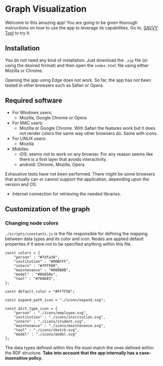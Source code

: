 # Graph Visualization

Welcome to this amazing app! You are going to be given thorough instructions on how to use the app to leverage its capabilities. Go to, [SAVVY Tool](https://tymlinhart.com/savvy-tool) to try it.

## Installation

You do not need any kind of installation. Just download the `.zip` file (or using the desired format) and then open the `index.html` file using either
Mozilla or Chrome.

Opening the app using Edge does not work. So far, the app has not been tested in other browsers such as Safari or Opera.

## Required software

- For Windows users:
    - Mozilla, Google Chrome or Opera
- For MAC users:
    - Mozilla or Google Chrome. With Safari the features work but it does not render colors the same way other browsers do. Same with icons.
- For LINUX users:
    - Mozilla
- Mobiles:
    - iOS: seems not to work on any browser. For any reason seems like there is a first layer that avoids interactivity.
    - android: Chrome, Mozilla, Opera

Exhaustive tests have not been performed. There might be some browsers that actually can or cannot support the application, depending upon the version and OS.

- Internet connection for retrieving the needed libraries.

## Customization of the graph

### Changing node colors

`./scripts/constants.js` is the file responsible for defining the mapping between data types and its color and icon. Nodes are applied default properties if it were not to be specified anything within this file.


```
const colors = {
    "person" : "#7dfa38",
    "institution" : "#00BFFF",
    "intern" : "#7FFF00",
    "maintenance" : "#008B8B",
    "model" : "#8b850e",
    "tool" : "#768b83",
};

const default_color = "#FF7F50";

const expand_path_icon = "./icons/expand.svg";

const dict_type_icon = {
    "person" : "./icons/employee.svg",
    "institution" : "./icons/institution.svg",
    "intern" : "./icons/student.svg",
    "maintenance" : "./icons/maintenance.svg",
    "tool" : "./icons/sketch.svg",
    "model" : "./icons/model.svg"
};
```

The data types defined within this file must match the ones defined within the RDF structure. **Take into account that the app internally has a case-insensitive policy.**

